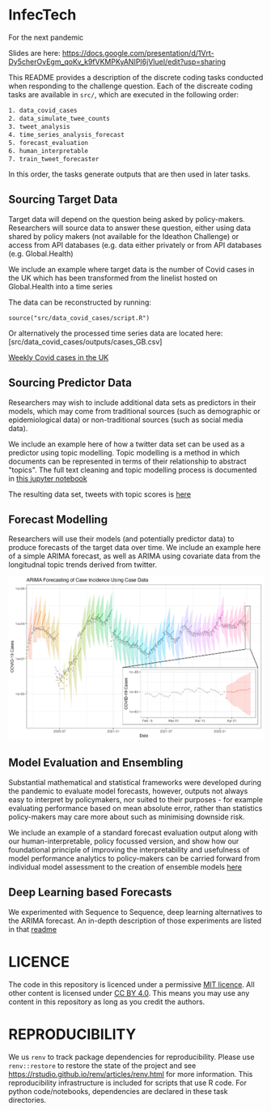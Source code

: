 # InfecTech
For the next pandemic

Slides are here: https://docs.google.com/presentation/d/1Vrt-Dy5cherOvEgm_qoKv_k9fVKMPKyANIPI6jVlueI/edit?usp=sharing

This README provides a description of the discrete coding tasks conducted when responding to the challenge question. Each of the discreate coding tasks are available in `src/`, which are executed in the following order:

```
1. data_covid_cases
2. data_simulate_twee_counts
3. tweet_analysis
4. time_series_analysis_forecast
5. forecast_evaluation
6. human_interpretable
7. train_tweet_forecaster
```
In this order, the tasks generate outputs that are then used in later tasks. 

## Sourcing Target Data

Target data will depend on the question being asked by policy-makers. Researchers will source data to answer these question, either using data shared by policy makers (not available for the Ideathon Challenge) or access from API databases (e.g.  data either privately or from API databases (e.g. Global.Health) 

We include an example where target data is the number of Covid cases in the UK which has been transformed from the linelist hosted on Global.Health into a time series

The data can be reconstructed by running:
```
source("src/data_covid_cases/script.R")
```

Or alternatively the processed time series data are located here: [src/data_covid_cases/outputs/cases_GB.csv]

[Weekly Covid cases in the UK](src/data_covid_cases/outputs/cases_GB.png)

## Sourcing Predictor Data

Researchers may wish to include additional data sets as predictors in their models, which may come from traditional sources (such as demographic or epidemiological data) or non-traditional sources (such as social media data). 

We include an example here of how a twitter data set can be used as a predictor using topic modelling. Topic modelling is a method in which documents can be represented in terms of their relationship to abstract "topics". The full text cleaning and topic modelling process is documented in [this jupyter notebook](src/tweet_analysis/text_cleaning.ipynb)

The resulting data set, tweets with topic scores is [here](src/tweet_analysis/tweets_and_topics.csv)

## Forecast Modelling

Researchers will use their models (and potentially predictor data) to produce forecasts of the target data over time. We include an example here of a simple ARIMA forecast, as well as ARIMA using covariate data from the longitudnal topic trends derived from twitter.

![](src/time_series_analysis_forecast/outputs/arima_case_data_forecasting.png)

## Model Evaluation and Ensembling

Substantial mathematical and statistical frameworks were developed during the pandemic to evaluate model forecasts, however, outputs not always easy to interpret by policymakers, nor suited to their purposes - for example evaluating performance based on mean absolute error, rather than statistics policy-makers may care more about such as minimising downside risk.

We include an example of a standard forecast evaluation output along with our human-interpretable, policy focussed version, and show how our foundational principle of improving the interpretability and usefulness of model performance analytics to policy-makers can be carried forward from individual model assessment to the creation of ensemble models 
[here](https://htmlpreview.github.io/?https://raw.githubusercontent.com/OJWatson/InfecTech/main/src/human_interpretable/script.html?token=GHSAT0AAAAAAB325AMYKTUTYAT5OCNXIPJSZFNJM3A)

## Deep Learning based Forecasts

We experimented with Sequence to Sequence, deep learning alternatives to the
ARIMA forecast. An in-depth description of those experiments are listed in that
[readme](src/train_tweet_forecaster/README.md)

# LICENCE

The code in this repository is licenced under a permissive [MIT licence](https://opensource.org/licenses/MIT). All other content is licensed under [CC BY 4.0](https://creativecommons.org/licenses/by/4.0/). This means you may use any content in this repository as long as you credit the authors.

# REPRODUCIBILITY

We us `renv` to track package dependencies for reproducibility. Please use `renv::restore` to restore the state of the project and see https://rstudio.github.io/renv/articles/renv.html for more information. This reproducibility infrastructure is included for scripts that use R code. For python code/notebooks, dependencies are declared in these task directories. 
